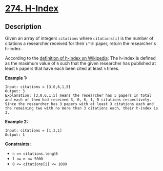 # [274. H-Index](https://leetcode.com/problems/h-index/)

## Description
Given an array of integers `citations` where `citations[i]` is the number of citations a researcher received for their `i^th` paper, return the researcher's h-index.

According to the [definition of h-index on Wikipedia](https://en.wikipedia.org/wiki/H-index): The h-index is defined as the maximum value of `h` such that the given researcher has published at least `h` papers that have each been cited at least `h` times.

**Example 1:**
```
Input: citations = [3,0,6,1,5]
Output: 3
Explanation: [3,0,6,1,5] means the researcher has 5 papers in total and each of them had received 3, 0, 6, 1, 5 citations respectively.
Since the researcher has 3 papers with at least 3 citations each and the remaining two with no more than 3 citations each, their h-index is 3.
```

**Example 2:**
```
Input: citations = [1,3,1]
Output: 1
```

**Constraints:**
- `n == citations.length`
- `1 <= n <= 5000`
- `0 <= citations[i] <= 1000`
